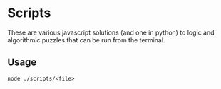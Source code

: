 # Scripts

These are various javascript solutions (and one in python) to logic and algorithmic puzzles that can be run from the terminal.

## Usage



`node ./scripts/<file>`
